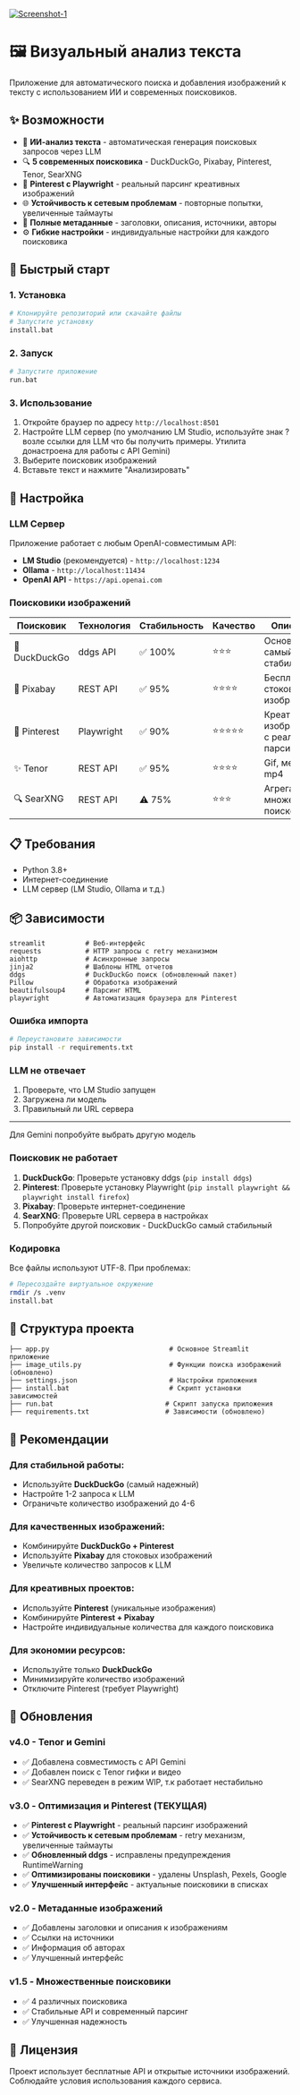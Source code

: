 <a href="https://ibb.co/hxxn9nV3"><img src="https://i.ibb.co/7xxTCTKs/Screenshot-1.png" alt="Screenshot-1" border="0"></a>

# 🖼️ Визуальный анализ текста

Приложение для автоматического поиска и добавления изображений к тексту с использованием ИИ и современных поисковиков.

## ✨ Возможности

- 🤖 **ИИ-анализ текста** - автоматическая генерация поисковых запросов через LLM
- 🔍 **5 современных поисковика** - DuckDuckGo, Pixabay, Pinterest, Tenor, SearXNG
- 📌 **Pinterest с Playwright** - реальный парсинг креативных изображений
- 🌐 **Устойчивость к сетевым проблемам** - повторные попытки, увеличенные таймауты
- 📝 **Полные метаданные** - заголовки, описания, источники, авторы
- ⚙️ **Гибкие настройки** - индивидуальные настройки для каждого поисковика

## 🚀 Быстрый старт

### 1. Установка

```bash
# Клонируйте репозиторий или скачайте файлы
# Запустите установку
install.bat
```

### 2. Запуск

```bash
# Запустите приложение
run.bat
```

### 3. Использование

1. Откройте браузер по адресу `http://localhost:8501`
2. Настройте LLM сервер (по умолчанию LM Studio, используйте знак ? возле ссылки для LLM что бы получить примеры. Утилита донастроена для работы с API Gemini)
3. Выберите поисковик изображений
4. Вставьте текст и нажмите "Анализировать"

## 🔧 Настройка

### LLM Сервер

Приложение работает с любым OpenAI-совместимым API:
- **LM Studio** (рекомендуется) - `http://localhost:1234`
- **Ollama** - `http://localhost:11434`
- **OpenAI API** - `https://api.openai.com`

### Поисковики изображений

| Поисковик | Технология | Стабильность | Качество | Описание |
|-----------|------------|--------------|----------|----------|
| 🦆 DuckDuckGo | ddgs API | ✅ 100% | ⭐⭐⭐ | Основной, самый стабильный |
| 🎨 Pixabay | REST API | ✅ 95% | ⭐⭐⭐⭐ | Бесплатные стоковые изображения |
| 📌 Pinterest | Playwright | ✅ 90% | ⭐⭐⭐⭐⭐ | Креативные изображения с реальным парсингом |
| ✨ Tenor | REST API | ✅ 95% | ⭐⭐⭐⭐ | Gif, мемы, mp4 |
| 🔍 SearXNG | REST API | ⚠️ 75% | ⭐⭐⭐ | Агрегатор множества поисковиков |


## 📋 Требования

- Python 3.8+
- Интернет-соединение
- LLM сервер (LM Studio, Ollama и т.д.)

## 📦 Зависимости

```
streamlit          # Веб-интерфейс
requests           # HTTP запросы с retry механизмом
aiohttp            # Асинхронные запросы
jinja2             # Шаблоны HTML отчетов
ddgs               # DuckDuckGo поиск (обновленный пакет)
Pillow             # Обработка изображений
beautifulsoup4     # Парсинг HTML
playwright         # Автоматизация браузера для Pinterest
```

### Ошибка импорта
```bash
# Переустановите зависимости
pip install -r requirements.txt
```

### LLM не отвечает
1. Проверьте, что LM Studio запущен
2. Загружена ли модель
3. Правильный ли URL сервера
----------------------------
Для Gemini попробуйте выбрать другую модель

### Поисковик не работает
1. **DuckDuckGo**: Проверьте установку ddgs (`pip install ddgs`)
2. **Pinterest**: Проверьте установку Playwright (`pip install playwright && playwright install firefox`)
3. **Pixabay**: Проверьте интернет-соединение
4. **SearXNG**: Проверьте URL сервера в настройках
5. Попробуйте другой поисковик - DuckDuckGo самый стабильный

### Кодировка
Все файлы используют UTF-8. При проблемах:
```bash
# Пересоздайте виртуальное окружение
rmdir /s .venv
install.bat
```

## 📁 Структура проекта

```
├── app.py                              # Основное Streamlit приложение
├── image_utils.py                      # Функции поиска изображений (обновлено)
├── settings.json                       # Настройки приложения
├── install.bat                         # Скрипт установки зависимостей
├── run.bat                            # Скрипт запуска приложения
├── requirements.txt                   # Зависимости (обновлено)
```

## 🎯 Рекомендации

### Для стабильной работы:
- Используйте **DuckDuckGo** (самый надежный)
- Настройте 1-2 запроса к LLM
- Ограничьте количество изображений до 4-6

### Для качественных изображений:
- Комбинируйте **DuckDuckGo + Pinterest**
- Используйте **Pixabay** для стоковых изображений
- Увеличьте количество запросов к LLM

### Для креативных проектов:
- Используйте **Pinterest** (уникальные изображения)
- Комбинируйте **Pinterest + Pixabay**
- Настройте индивидуальные количества для каждого поисковика

### Для экономии ресурсов:
- Используйте только **DuckDuckGo**
- Минимизируйте количество изображений
- Отключите Pinterest (требует Playwright)

## 🔄 Обновления
### v4.0 - Tenor и Gemini
- ✅ Добавлена совместимость с API Gemini
- ✅ Добавлен поиск с Tenor гифки и видео
- ✅ SearXNG переведен в режим WIP, т.к работает нестабильно
### v3.0 - Оптимизация и Pinterest (ТЕКУЩАЯ)
- ✅ **Pinterest с Playwright** - реальный парсинг изображений
- ✅ **Устойчивость к сетевым проблемам** - retry механизм, увеличенные таймауты
- ✅ **Обновленный ddgs** - исправлены предупреждения RuntimeWarning
- ✅ **Оптимизированы поисковики** - удалены Unsplash, Pexels, Google
- ✅ **Улучшенный интерфейс** - актуальные поисковики в списках

### v2.0 - Метаданные изображений
- ✅ Добавлены заголовки и описания к изображениям
- ✅ Ссылки на источники
- ✅ Информация об авторах
- ✅ Улучшенный интерфейс

### v1.5 - Множественные поисковики
- ✅ 4 различных поисковика
- ✅ Стабильные API и современный парсинг
- ✅ Улучшенная надежность

## 📄 Лицензия

Проект использует бесплатные API и открытые источники изображений.
Соблюдайте условия использования каждого сервиса.
